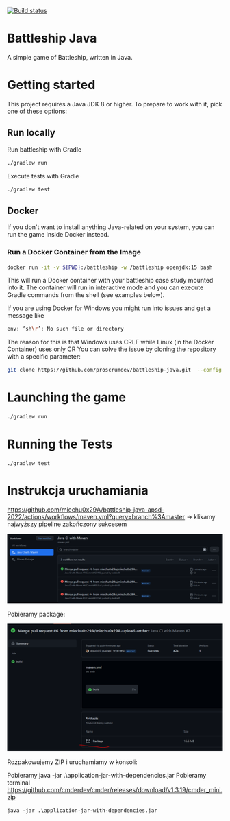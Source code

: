[![Build status](https://dev.azure.com/APS-SD-Stewards/APS-SD/_apis/build/status/proscrumdev.battleship-java-CI)](https://dev.azure.com/APS-SD-Stewards/APS-SD/_build/latest?definitionId=15)

# Battleship Java

A simple game of Battleship, written in Java.

# Getting started

This project requires a Java JDK 8 or higher. To prepare to work with it, pick one of these
options:

## Run locally

Run battleship with Gradle

```bash
./gradlew run
```

Execute tests with Gradle

```bash
./gradlew test
```

## Docker

If you don't want to install anything Java-related on your system, you can
run the game inside Docker instead.

### Run a Docker Container from the Image

```bash
docker run -it -v ${PWD}:/battleship -w /battleship openjdk:15 bash
```

This will run a Docker container with your battleship case study mounted into it. The container will run in interactive mode and you can execute Gradle commands from the shell (see examples below).

If you are using Docker for Windows you might run into issues and get a message like
```bash
env: ‘sh\r’: No such file or directory
```
The reason for this is that Windows uses CRLF while Linux (in the Docker Container) uses only CR
You can solve the issue by cloning the repository with a specific parameter:
```bash
git clone https://github.com/proscrumdev/battleship-java.git  --config core.autocrlf=input
```

# Launching the game

```bash
./gradlew run
```

# Running the Tests

```
./gradlew test
```

# Instrukcja uruchamiania

https://github.com/miechu0x29A/battleship-java-apsd-2022/actions/workflows/maven.yml?query=branch%3Amaster -> klikamy najwyższy pipeline zakończony sukcesem

![img.png](img.png)

Pobieramy package:

![img_1.png](img_1.png)

Rozpakowujemy ZIP i uruchamiamy w konsoli:

Pobieramy java -jar .\application-jar-with-dependencies.jar
Pobieramy terminal https://github.com/cmderdev/cmder/releases/download/v1.3.19/cmder_mini.zip 

```
java -jar .\application-jar-with-dependencies.jar
```

